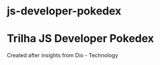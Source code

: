 # js-developer-pokedex
<h1>Trilha JS Developer Pokedex</h1>
Created after insights from Dio - Technology
